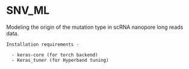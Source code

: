 # SNV_ML
Modeling the origin of the mutation type in scRNA nanopore long reads data.

```
Installation requirements -

  - keras-core (for torch backend)
  - Keras_tuner (for Hyperband tuning)
